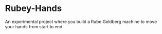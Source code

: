 # Rubey-Hands
An experimental project where you build a Rube Goldberg machine to move your hands from start to end
